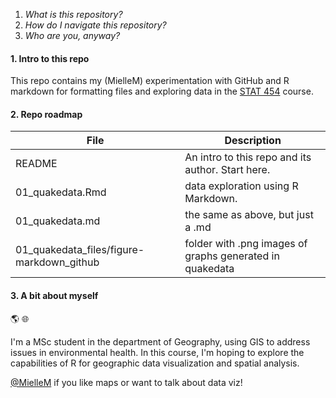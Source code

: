 1. *What is this repository?*
2. *How do I navigate this repository?*
3. *Who are you, anyway?*

#### 1. Intro to this repo

This repo contains my (MielleM) experimentation with GitHub and R markdown for formatting files and exploring data in the [STAT 454](http://stat545.com) course.




#### 2. Repo roadmap 


File | Description  
------------|------------ 
README | An intro to this repo and its author. Start here.
01_quakedata.Rmd | data exploration using R Markdown.
01_quakedata.md | the same as above, but just a .md
01_quakedata_files/figure-markdown_github | folder with .png images of graphs generated in quakedata




#### 3. A bit about myself

:earth_americas: :globe_with_meridians:

I'm a MSc student in the department of Geography, using GIS to address issues in environmental health. 
In this course, I'm hoping to explore the capabilities of R for geographic data visualization and spatial analysis. 


[@MielleM](https://github.com/MielleM) if you like maps or want to talk about data viz!

